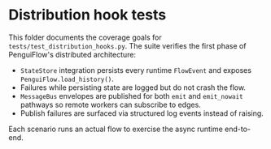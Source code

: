 # Distribution hook tests

This folder documents the coverage goals for `tests/test_distribution_hooks.py`.
The suite verifies the first phase of PenguiFlow's distributed architecture:

* `StateStore` integration persists every runtime `FlowEvent` and exposes
  `PenguiFlow.load_history()`.
* Failures while persisting state are logged but do not crash the flow.
* `MessageBus` envelopes are published for both `emit` and `emit_nowait`
  pathways so remote workers can subscribe to edges.
* Publish failures are surfaced via structured log events instead of raising.

Each scenario runs an actual flow to exercise the async runtime end-to-end.
